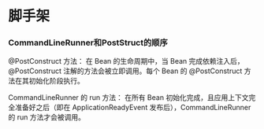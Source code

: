 # 脚手架

### CommandLineRunner和PostStruct的顺序

@PostConstruct 方法：
在 Bean 的生命周期中，当 Bean 完成依赖注入后，@PostConstruct 注解的方法会被立即调用。每个 Bean 的 @PostConstruct
方法在其初始化阶段执行。

CommandLineRunner 的 run 方法：
在所有 Bean 初始化完成，且应用上下文完全准备好之后（即在 ApplicationReadyEvent 发布后），CommandLineRunner 的 run 方法才会被调用。




